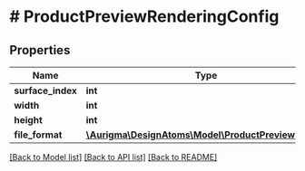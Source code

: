 # # ProductPreviewRenderingConfig

## Properties

Name | Type | Description | Notes
------------ | ------------- | ------------- | -------------
**surface_index** | **int** |  | [optional]
**width** | **int** |  | [optional]
**height** | **int** |  | [optional]
**file_format** | [**\Aurigma\DesignAtoms\Model\ProductPreviewFormat**](ProductPreviewFormat.md) |  | [optional]

[[Back to Model list]](../../README.md#models) [[Back to API list]](../../README.md#endpoints) [[Back to README]](../../README.md)
